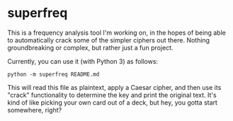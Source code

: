 superfreq
=========

This is a frequency analysis tool I'm working on, in the hopes of being able to
automatically crack some of the simpler ciphers out there. Nothing
groundbreaking or complex, but rather just a fun project.

Currently, you can use it (with Python 3) as follows:

    python -m superfreq README.md
    
This will read this file as plaintext, apply a Caesar cipher, and then use its
"crack" functionality to determine the key and print the original text. It's
kind of like picking your own card out of a deck, but hey, you gotta start
somewhere, right?
